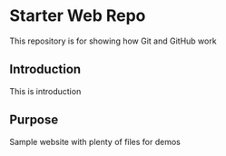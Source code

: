# Starter Web Repo

This repository is for showing how Git and GitHub work

## Introduction

This is introduction


## Purpose

Sample website with plenty of files for demos
